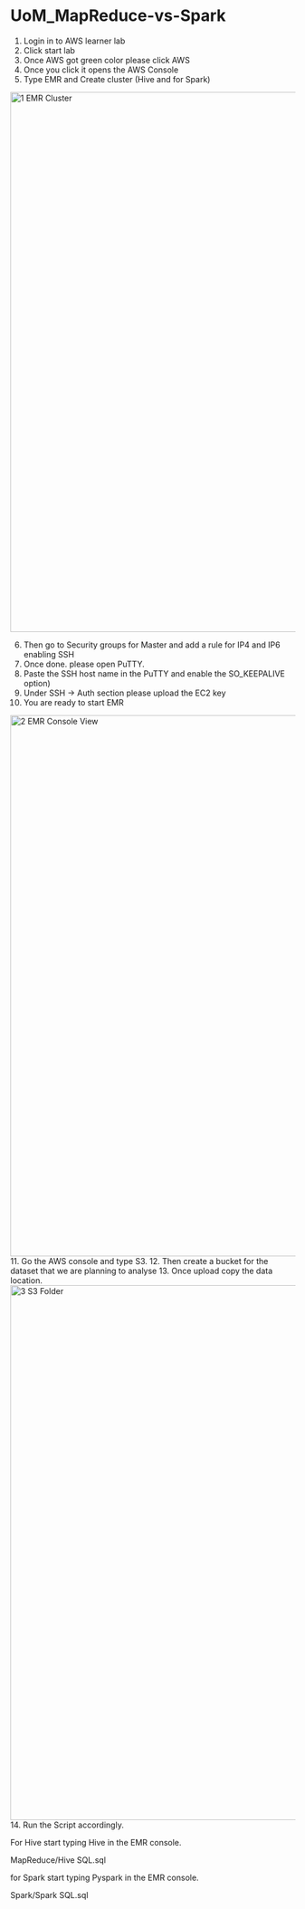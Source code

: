 # UoM_MapReduce-vs-Spark

1. Login in to AWS learner lab
2. Click start lab
3. Once AWS got green color please click AWS
4. Once you click it opens the AWS Console
5. Type EMR and Create cluster (Hive and for Spark)
<img width="954" alt="1  EMR Cluster" src="https://user-images.githubusercontent.com/60679528/222948211-f68e678d-d520-4505-b6bf-411f808db8d0.PNG">

6. Then go to Security groups for Master and add a rule for IP4 and IP6 enabling SSH
7. Once done. please open PuTTY.
8. Paste the SSH host name in the PuTTY and enable the SO_KEEPALIVE option)
9. Under SSH -> Auth section please upload the EC2 key
10. You are ready to start EMR
<img width="956" alt="2  EMR Console View" src="https://user-images.githubusercontent.com/60679528/222948349-06028621-43b8-4042-99c1-98a0daf1b177.PNG">
11. Go the AWS console and type S3. 
12. Then create a bucket for the dataset that we are planning to analyse
13. Once upload copy the data location.
<img width="945" alt="3  S3 Folder" src="https://user-images.githubusercontent.com/60679528/222948409-380549e2-d6d2-485b-b228-1956b51141b0.PNG">
14. Run the Script accordingly. 

For Hive start typing Hive in the EMR console. 

MapReduce/Hive SQL.sql

for Spark start typing Pyspark in the EMR console.

Spark/Spark SQL.sql
